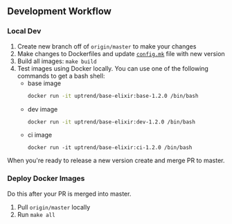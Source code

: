 ## Development Workflow


### Local Dev

1. Create new branch off of `origin/master` to make your changes
2. Make changes to Dockerfiles and update [`config.mk`](http://config.mk) file with new version
3. Build all images: `make build`
4. Test images using Docker locally. You can use one of the following commands to get a bash shell:
    - base image
      ```sh
      docker run -it uptrend/base-elixir:base-1.2.0 /bin/bash
      ```
    - dev image
      ```sh
      docker run -it uptrend/base-elixir:dev-1.2.0 /bin/bash
      ```
    - ci image
      ```
      docker run -it uptrend/base-elixir:ci-1.2.0 /bin/bash
      ```

When you're ready to release a new version create and merge PR to master.

### Deploy Docker Images
Do this after your PR is merged into master.
1. Pull `origin/master` locally
2. Run `make all`
